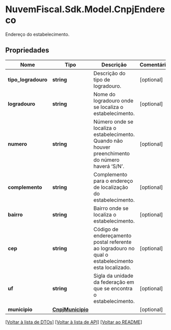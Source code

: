 # NuvemFiscal.Sdk.Model.CnpjEndereco
Endereço do estabelecimento.

## Propriedades

Nome | Tipo | Descrição | Comentários
------------ | ------------- | ------------- | -------------
**tipo_logradouro** | **string** | Descrição do tipo de logradouro. | [optional] 
**logradouro** | **string** | Nome do logradouro onde se localiza o estabelecimento. | [optional] 
**numero** | **string** | Número onde se localiza o estabelecimento. Quando não houver  preenchimento do número haverá ‘S/N’. | [optional] 
**complemento** | **string** | Complemento para o endereço de localização do estabelecimento. | [optional] 
**bairro** | **string** | Bairro onde se localiza o estabelecimento. | [optional] 
**cep** | **string** | Código de endereçamento postal referente ao logradouro no qual o  estabelecimento esta localizado. | [optional] 
**uf** | **string** | Sigla da unidade da federação em que se encontra o estabelecimento. | [optional] 
**municipio** | [**CnpjMunicipio**](CnpjMunicipio.md) |  | [optional] 

[[Voltar à lista de DTOs]](../README.md#documentation-for-models) [[Voltar à lista de API]](../README.md#documentation-for-api-endpoints) [[Voltar ao README]](../README.md)

